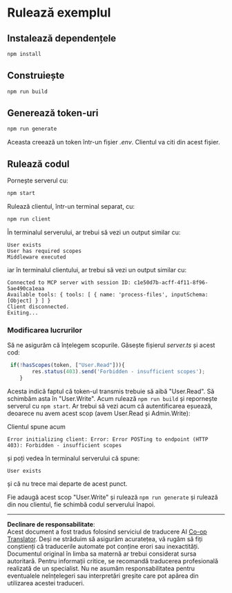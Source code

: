 <!--
CO_OP_TRANSLATOR_METADATA:
{
  "original_hash": "3880d89fa60abc699e1a17a82ae514ef",
  "translation_date": "2025-10-07T01:24:30+00:00",
  "source_file": "03-GettingStarted/11-simple-auth/solution/typescript/README.md",
  "language_code": "ro"
}
-->
# Rulează exemplul

## Instalează dependențele

```sh
npm install
```

## Construiește

```sh
npm run build
```

## Generează token-uri

```sh
npm run generate
```

Aceasta creează un token într-un fișier *.env*. Clientul va citi din acest fișier.

## Rulează codul

Pornește serverul cu:

```sh
npm start
```

Rulează clientul, într-un terminal separat, cu:

```sh
npm run client
```

În terminalul serverului, ar trebui să vezi un output similar cu:

```text
User exists
User has required scopes
Middleware executed
```

iar în terminalul clientului, ar trebui să vezi un output similar cu:

```text
Connected to MCP server with session ID: c1e50d7b-acff-4f11-8f96-5ae490ca1eaa
Available tools: { tools: [ { name: 'process-files', inputSchema: [Object] } ] }
Client disconnected.
Exiting...
```

### Modificarea lucrurilor

Să ne asigurăm că înțelegem scopurile. Găsește fișierul *server.ts* și acest cod:

```typescript
 if(!hasScopes(token, ["User.Read"])){
        res.status(403).send('Forbidden - insufficient scopes');
    }
```

Acesta indică faptul că token-ul transmis trebuie să aibă "User.Read". Să schimbăm asta în "User.Write". Acum rulează `npm run build` și repornește serverul cu `npm start`. Ar trebui să vezi acum că autentificarea eșuează, deoarece nu avem acest scop (avem User.Read și Admin.Write):

Clientul spune acum

```text
Error initializing client: Error: Error POSTing to endpoint (HTTP 403): Forbidden - insufficient scopes
```

și poți vedea în terminalul serverului că spune:

```text
User exists
```

și că nu trece mai departe de acest punct.

Fie adaugă acest scop "User.Write" și rulează `npm run generate` și rulează din nou clientul, fie schimbă codul serverului înapoi.

---

**Declinare de responsabilitate**:  
Acest document a fost tradus folosind serviciul de traducere AI [Co-op Translator](https://github.com/Azure/co-op-translator). Deși ne străduim să asigurăm acuratețea, vă rugăm să fiți conștienți că traducerile automate pot conține erori sau inexactități. Documentul original în limba sa maternă ar trebui considerat sursa autoritară. Pentru informații critice, se recomandă traducerea profesională realizată de un specialist. Nu ne asumăm responsabilitatea pentru eventualele neînțelegeri sau interpretări greșite care pot apărea din utilizarea acestei traduceri.